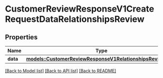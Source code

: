 # CustomerReviewResponseV1CreateRequestDataRelationshipsReview

## Properties

Name | Type | Description | Notes
------------ | ------------- | ------------- | -------------
**data** | [**models::CustomerReviewResponseV1RelationshipsReviewData**](CustomerReviewResponseV1_relationships_review_data.md) |  | 

[[Back to Model list]](../README.md#documentation-for-models) [[Back to API list]](../README.md#documentation-for-api-endpoints) [[Back to README]](../README.md)


